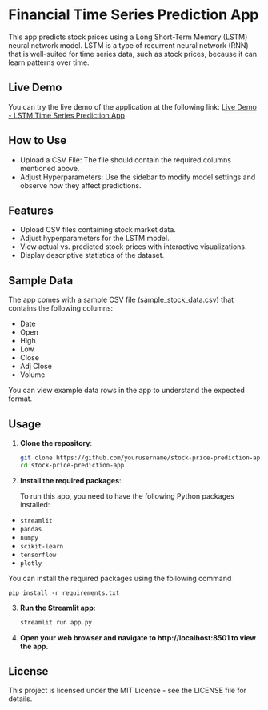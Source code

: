 # Financial Time Series Prediction App

This app predicts stock prices using a Long Short-Term Memory (LSTM) neural network model. LSTM is a type of recurrent neural network (RNN) that is well-suited for time series data, such as stock prices, because it can learn patterns over time.

## Live Demo

You can try the live demo of the application at the following link: 
[Live Demo - LSTM Time Series Prediction App](https://interactive-stock-price-predictor.streamlit.app/)

## How to Use

- Upload a CSV File: The file should contain the required columns mentioned above.
- Adjust Hyperparameters: Use the sidebar to modify model settings and observe how they affect predictions.

## Features

- Upload CSV files containing stock market data.
- Adjust hyperparameters for the LSTM model.
- View actual vs. predicted stock prices with interactive visualizations.
- Display descriptive statistics of the dataset.

## Sample Data
The app comes with a sample CSV file (sample_stock_data.csv) that contains the following columns:
- Date
- Open
- High
- Low
- Close
- Adj Close
- Volume

You can view example data rows in the app to understand the expected format.

## Usage

1. **Clone the repository**:
   ```bash
   git clone https://github.com/yourusername/stock-price-prediction-app.git
   cd stock-price-prediction-app

2. **Install the required packages**:

   To run this app, you need to have the following Python packages installed:

  - `streamlit`
  - `pandas`
  - `numpy`
  - `scikit-learn`
  - `tensorflow`
  - `plotly`

   You can install the required packages using the following command
    
    pip install -r requirements.txt

3. **Run the Streamlit app**:

   ```bash
   streamlit run app.py

4. **Open your web browser and navigate to http://localhost:8501 to view the app.**
   
## License
This project is licensed under the MIT License - see the LICENSE file for details.
